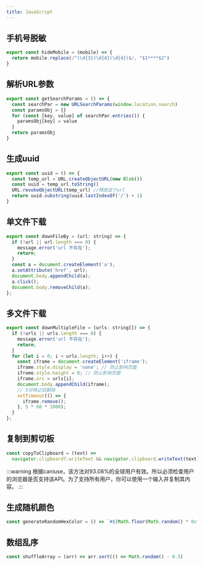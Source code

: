 ```yaml
---
title: JavaScript
---
```

## 手机号脱敏
```javascript
export const hideMobile = (mobile) => {
  return mobile.replace(/^(\d{3})\d{4}(\d{4})$/, "$1****$2")
}
```
## 解析URL参数
```javascript
export const getSearchParams = () => {
  const searchPar = new URLSearchParams(window.location.search)
  const paramsObj = {}
  for (const [key, value] of searchPar.entries()) {
    paramsObj[key] = value
  }
  return paramsObj
}
```

## 生成uuid
```javascript
export const uuid = () => {
  const temp_url = URL.createObjectURL(new Blob())
  const uuid = temp_url.toString()
  URL.revokeObjectURL(temp_url) //释放这个url
  return uuid.substring(uuid.lastIndexOf('/') + 1)
}
```

## 单文件下载
```javascript
export const downFileBy = (url: string) => {
  if (!url || url.length === 0) {
    message.error('url 不存在');
    return;
  }
  const a = document.createElement('a');
  a.setAttribute('href', url);
  document.body.appendChild(a);
  a.click();
  document.body.removeChild(a);
};
```
## 多文件下载
```javascript
export const downMultipleFile = (urls: string[]) => {
  if (!urls || urls.length === 0) {
    message.error('url 不存在');
    return;
  }
  for (let i = 0; i < urls.length; i++) {
    const iframe = document.createElement('iframe');
    iframe.style.display = 'none'; // 防止影响页面
    iframe.style.height = 0; // 防止影响页面
    iframe.src = urls[i];
    document.body.appendChild(iframe);
    // 5分钟之后删除
    setTimeout(() => {
      iframe.remove();
    }, 5 * 60 * 1000);
  }
};
```

## 复制到剪切板
```javascript
const copyToClipboard = (text) =>
  navigator.clipboard?.writeText && navigator.clipboard.writeText(text)
```
:::warning
根据caniuse，该方法对93.08%的全球用户有效。所以必须检查用户的浏览器是否支持该API。为了支持所有用户，你可以使用一个输入并复制其内容。
:::

## 生成随机颜色
```javascript
const generateRandomHexColor = () => `#${Math.floor(Math.random() * 0xffffff) .toString(16)}`;
```

## 数组乱序
```typescript
const shuffleArray = (arr) => arr.sort(() => Math.random() - 0.5)
```



